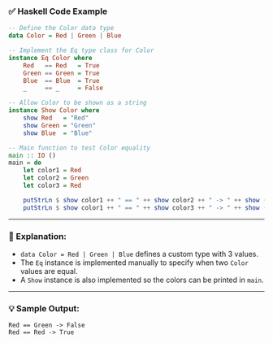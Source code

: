 

### ✅ Haskell Code Example

```haskell
-- Define the Color data type
data Color = Red | Green | Blue

-- Implement the Eq type class for Color
instance Eq Color where
    Red   == Red   = True
    Green == Green = True
    Blue  == Blue  = True
    _     == _     = False

-- Allow Color to be shown as a string
instance Show Color where
    show Red   = "Red"
    show Green = "Green"
    show Blue  = "Blue"

-- Main function to test Color equality
main :: IO ()
main = do
    let color1 = Red
    let color2 = Green
    let color3 = Red

    putStrLn $ show color1 ++ " == " ++ show color2 ++ " -> " ++ show (color1 == color2)
    putStrLn $ show color1 ++ " == " ++ show color3 ++ " -> " ++ show (color1 == color3)
```

---

### 🧠 Explanation:

* `data Color = Red | Green | Blue` defines a custom type with 3 values.
* The `Eq` instance is implemented manually to specify when two `Color` values are equal.
* A `Show` instance is also implemented so the colors can be printed in `main`.

---

### 💡 Sample Output:

```
Red == Green -> False
Red == Red -> True
```

